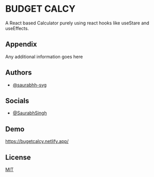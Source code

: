 
# BUDGET CALCY

A React based Calculator purely using react hooks like useStare and useEffects.


## Appendix

Any additional information goes here


## Authors

- [@saurabhh-svg](https://www.github.com/saurabhh-svg)

## Socials

- [@SaurabhSingh](https://www.linkedin.com/in/saurabh-singh-82287a201/)


## Demo

https://bugetcalcy.netlify.app/


## License

[MIT](https://choosealicense.com/licenses/mit/)

